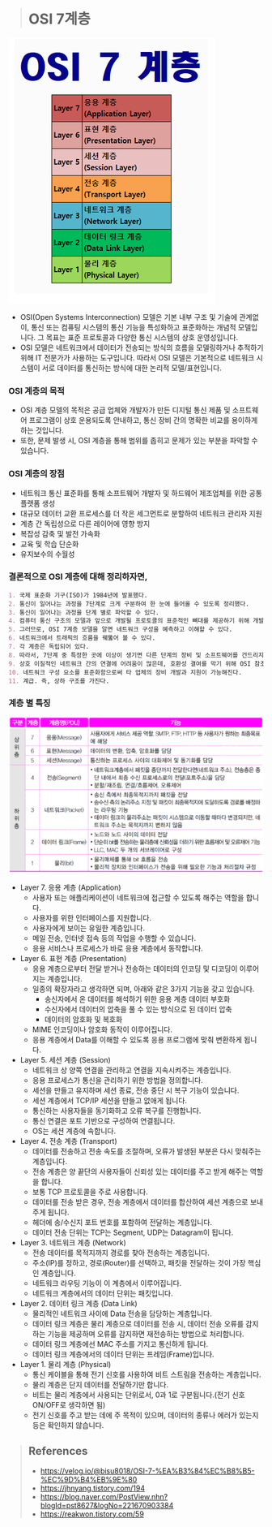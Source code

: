 > # OSI 7계층



![OSI7계층_1](..\resources\네트워크\OSI7계층_1.PNG)

- OSI(Open Systems Interconnection) 모델은 기본 내부 구조 및 기술에 관계없이, 통신 또는 컴퓨팅 시스템의 통신 기능을 특성화하고 표준화하는 개념적 모델입니다. 그 목표는 표준 프로토콜과 다양한 통신 시스템의 상호 운영성입니다.
- OSI 모델은 네트워크에서 데이터가 전송되는 방식의 흐름을 모델링하거나 추적하기 위해 IT 전문가가 사용하는 도구입니다. 따라서 OSI 모델은 기본적으로 네트워크 시스템이 서로 데이터를 통신하는 방식에 대한 논리적 모델/표현입니다.



### OSI 계층의 목적

- OSI 계층 모델의 목적은 공급 업체와 개발자가 만든 디지털 통신 제품 및 소프트웨어 프로그램이 상호 운용되도록 안내하고, 통신 장비 간의 명확한 비교를 용이하게 하는 것입니다.
- 또한, 문제 발생 시, OSI 계층을 통해 범위를 좁히고 문제가 있는 부분을 파악할 수 있습니다.



### OSI 계층의 장점

- 네트워크 통신 표준화를 통해 소프트웨어 개발자 및 하드웨어 제조업체를 위한 공통 플랫폼 생성
- 대규모 데이터 교환 프로세스를 더 작은 세그먼트로 분할하여 네트워크 관리자 지원
- 계층 간 독립성으로 다른 레이어에 영향 방지
- 복잡성 감축 및 발전 가속화
- 교육 및 학습 단순화
- 유지보수의 수월성



### 결론적으로 OSI 계층에 대해 정리하자면,

```markdown
1. 국제 표준화 기구(ISO)가 1984년에 발표했다.
2. 통신이 일어나는 과정을 7단계로 크게 구분하여 한 눈에 들어올 수 있도록 정리했다.
3. 통신이 일어나는 과정을 단계 별로 파악할 수 있다.
4. 컴퓨터 통신 구조의 모델과 앞으로 개발될 프로토콜의 표준적인 뼈대를 제공하기 위해 개발된 참조 모델이다.
5. 그러므로, OSI 7계층 모델을 알면 네트워크 구성을 예측하고 이해할 수 있다.
6. 네트워크에서 트래픽의 흐름을 꿰뚫어 볼 수 있다.
7. 각 계층은 독립되어 있다.
8. 따라서, 7단계 중 특정한 곳에 이상이 생기면 다른 단계의 장비 및 소프트웨어를 건드리지 않고도 이상이 생긴 단계만 고칠 수 있다.
9. 상호 이질적인 네트워크 간의 연결에 어려움이 많은데, 호환성 결여를 막기 위해 OSI 참조 모델이 제시되었다.
10. 네트워크 구성 요소를 표준화함으로써 타 업체의 장비 개발과 지원이 가능해진다.
11. 계급. 즉, 상하 구조를 가진다.
```



### 계층 별 특징

![OSI7계층_2](..\resources\네트워크\OSI7계층_2.PNG)

- Layer 7. 응용 계층 (Application)
  - 사용자 또는 애플리케이션이 네트워크에 접근할 수 있도록 해주는 역할을 합니다.
  - 사용자를 위한 인터페이스를 지원합니다.
  - 사용자에게 보이는 유일한 계층입니다.
  - 메일 전송, 인터넷 접속 등의 작업을 수행할 수 있습니다.
  - 응용 서비스나 프로세스가 바로 응용 계층에서 동작합니다.
- Layer 6. 표현 계층 (Presentation)
  - 응용 계층으로부터 전달 받거나 전송하는 데이터의 인코딩 및 디코딩이 이루어지는 계층입니다.
  - 일종의 확장자라고 생각하면 되며, 아래와 같은 3가지 기능을 갖고 있습니다.
    - 송신자에서 온 데이터를 해석하기 위한 응용 계층 데이터 부호화
    - 수신자에서 데이터의 압축을 풀 수 있는 방식으로 된 데이터 압축
    - 데이터의 암호화 및 복호화
  - MIME 인코딩이나 암호화 동작이 이루어집니다.
  - 응용 계층에서 Data를 이해할 수 있도록 응용 프로그램에 맞춰 변환하게 됩니다.
- Layer 5. 세션 계층 (Session)
  - 네트워크 상 양쪽 연결을 관리하고 연결을 지속시켜주는 계층입니다.
  - 응용 프로세스가 통신을 관리하기 위한 방법을 정의합니다.
  - 세션을 만들고 유지하며 세션 종료, 전송 중단 시 복구 기능이 있습니다.
  - 세션 계층에서 TCP/IP 세션을 만들고 없애게 됩니다.
  - 통신하는 사용자들을 동기화하고 오류 복구를 진행합니다.
  - 통신 연결은 포트 기반으로 구성하여 연결됩니다.
  - OS는 세션 계층에 속합니다.
- Layer 4. 전송 계층 (Transport)
  - 데이터를 전송하고 전송 속도를 조절하며, 오류가 발생된 부분은 다시 맞춰주는 계층입니다.
  - 전송 계층은 양 끝단의 사용자들이 신뢰성 있는 데이터를 주고 받게 해주는 역할을 합니다.
  - 보통 TCP 프로토콜을 주로 사용합니다.
  - 데이터를 전송 받은 경우, 전송 계층에서 데이터를 합산하여 세션 계층으로 보내주게 됩니다.
  - 헤더에 송/수신지 포트 번호를 포함하여 전달하는 계층입니다.
  - 데이터 전송 단위는 TCP는 Segment, UDP는 Datagram이 됩니다.
- Layer 3. 네트워크 계층 (Network)
  - 전송 데이터를 목적지까지 경로를 찾아 전송하는 계층입니다.
  - 주소(IP)를 정하고, 경로(Router)를 선택하고, 패킷을 전달하는 것이 가장 핵심인 계층입니다.
  - 네트워크 라우팅 기능이 이 계층에서 이루어집니다.
  - 네트워크 계층에서의 데이터 단위는 패킷입니다.
- Layer 2. 데이터 링크 계층 (Data Link)
  - 물리적인 네트워크 사이에 Data 전송을 담당하는 계층입니다.
  - 데이터 링크 계층은 물리 계층으로 데이터를 전송 시, 데이터 전송 오류를 감지하는 기능을 제공하며 오류를 감지하면 재전송하는 방법으로 처리합니다.
  - 데이터 링크 계층에선 MAC 주소를 가지고 통신하게 됩니다.
  - 데이터 링크 계층에서의 데이터 단위는 프레임(Frame)입니다.
- Layer 1. 물리 계층 (Physical)
  - 통신 케이블을 통해 전기 신호를 사용하여 비트 스트림을 전송하는 계층입니다.
  - 물리 계층은 단지 데이터를 전달하기만 합니다.
  - 비트는 물리 계층에서 사용되는 단위로서, 0과 1로 구분됩니다.(전기 신호 ON/OFF로 생각하면 됨)
  - 전기 신호를 주고 받는 데에 주 목적이 있으며, 데이터의 종류나 에러가 있는지 등은 확인하지 않습니다.









> ## References
>
> - https://velog.io/@bisu8018/OSI-7-%EA%B3%84%EC%B8%B5-%EC%9D%B4%EB%9E%80
> - https://jhnyang.tistory.com/194
> - https://blog.naver.com/PostView.nhn?blogId=pst8627&logNo=221670903384
> - https://reakwon.tistory.com/59

